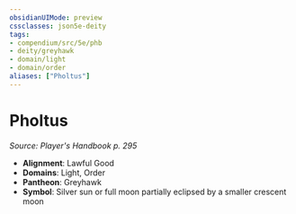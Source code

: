 ```yaml
---
obsidianUIMode: preview
cssclasses: json5e-deity
tags:
- compendium/src/5e/phb
- deity/greyhawk
- domain/light
- domain/order
aliases: ["Pholtus"]
---
```

# Pholtus
*Source: Player's Handbook p. 295* 

- **Alignment**: Lawful Good
- **Domains**: Light, Order
- **Pantheon**: Greyhawk
- **Symbol**: Silver sun or full moon partially eclipsed by a smaller crescent moon